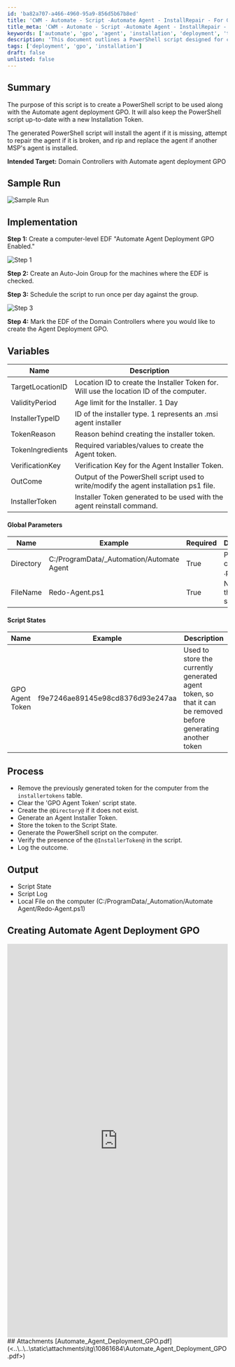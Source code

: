 ```yaml
---
id: 'ba82a707-a466-4960-95a9-856d5b67b8ed'
title: 'CWM - Automate - Script -Automate Agent - InstallRepair - For GPO Globals'
title_meta: 'CWM - Automate - Script -Automate Agent - InstallRepair - For GPO Globals'
keywords: ['automate', 'gpo', 'agent', 'installation', 'deployment', 'token', 'script']
description: 'This document outlines a PowerShell script designed for creating and managing the Automate agent deployment via Group Policy Objects (GPO). It includes steps for installation, repair, and replacement of the agent, ensuring that it remains up-to-date with a new Installation Token. The guide targets Domain Controllers and provides detailed implementation steps, variable definitions, and expected outputs.'
tags: ['deployment', 'gpo', 'installation']
draft: false
unlisted: false
---
```


## Summary

The purpose of this script is to create a PowerShell script to be used along with the Automate agent deployment GPO. It will also keep the PowerShell script up-to-date with a new Installation Token.

The generated PowerShell script will install the agent if it is missing, attempt to repair the agent if it is broken, and rip and replace the agent if another MSP's agent is installed.

**Intended Target:** Domain Controllers with Automate agent deployment GPO

## Sample Run

![Sample Run](../../../static/img/CWM---Automate---Script--Automate-Agent---InstallRepair---For-GPO-Globals/image_1.png)

## Implementation

**Step 1:** Create a computer-level EDF "Automate Agent Deployment GPO Enabled."

![Step 1](../../../static/img/CWM---Automate---Script--Automate-Agent---InstallRepair---For-GPO-Globals/image_2.png)

**Step 2:** Create an Auto-Join Group for the machines where the EDF is checked.

**Step 3:** Schedule the script to run once per day against the group.

![Step 3](../../../static/img/CWM---Automate---Script--Automate-Agent---InstallRepair---For-GPO-Globals/image_3.png)

**Step 4:** Mark the EDF of the Domain Controllers where you would like to create the Agent Deployment GPO.

## Variables

| Name               | Description                                                                                     |
|--------------------|-------------------------------------------------------------------------------------------------|
| TargetLocationID   | Location ID to create the Installer Token for. Will use the location ID of the computer.      |
| ValidityPeriod     | Age limit for the Installer. 1 Day                                                             |
| InstallerTypeID    | ID of the installer type. 1 represents an .msi agent installer                                 |
| TokenReason        | Reason behind creating the installer token.                                                    |
| TokenIngredients    | Required variables/values to create the Agent token.                                          |
| VerificationKey    | Verification Key for the Agent Installer Token.                                                |
| OutCome            | Output of the PowerShell script used to write/modify the agent installation ps1 file.        |
| InstallerToken     | Installer Token generated to be used with the agent reinstall command.                        |

#### Global Parameters

| Name        | Example                                   | Required | Description                       |
|-------------|-------------------------------------------|----------|-----------------------------------|
| Directory   | C:/ProgramData/_Automation/Automate Agent | True     | Path to create the .ps1 script    |
| FileName    | Redo-Agent.ps1                           | True     | Name of the .ps1 script           |

#### Script States

| Name            | Example                                | Description                                                                                       |
|-----------------|----------------------------------------|---------------------------------------------------------------------------------------------------|
| GPO Agent Token  | f9e7246ae89145e98cd8376d93e247aa      | Used to store the currently generated agent token, so that it can be removed before generating another token |

## Process

- Remove the previously generated token for the computer from the `installertokens` table.
- Clear the 'GPO Agent Token' script state.
- Create the `@Directory@` if it does not exist.
- Generate an Agent Installer Token.
- Store the token to the Script State.
- Generate the PowerShell script on the computer.
- Verify the presence of the `@InstallerToken@` in the script.
- Log the outcome.

## Output

- Script State
- Script Log
- Local File on the computer (C:/ProgramData/_Automation/Automate Agent/Redo-Agent.ps1)

## Creating Automate Agent Deployment GPO

<iframe src="https://proval.itglue.com/attachments/10110714?preview=1" width="100%" height="900px" frameborder="0"></iframe>
## Attachments
[Automate_Agent_Deployment_GPO.pdf](<..\..\..\static\attachments\itg\10861684\Automate_Agent_Deployment_GPO.pdf>)
